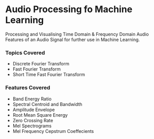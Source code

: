 # Audio Processing fo Machine Learning
Processing and Visualising Time Domain & Frequency Domain Audio Features of an Audio Signal for further use in Machine Learning.


### Topics Covered 
* Discrete Fourier Transform
* Fast Fourier Transform
* Short Time Fast Fourier Transform

### Features Covered
* Band Energy Ratio
* Spectral Centroid and Bandwidth
* Amplitude Envelope 
* Root Mean Square Energy
* Zero Crossing Rate
* Mel Spectrograms
* Mel Frequency Cepstrum Coeffecients

